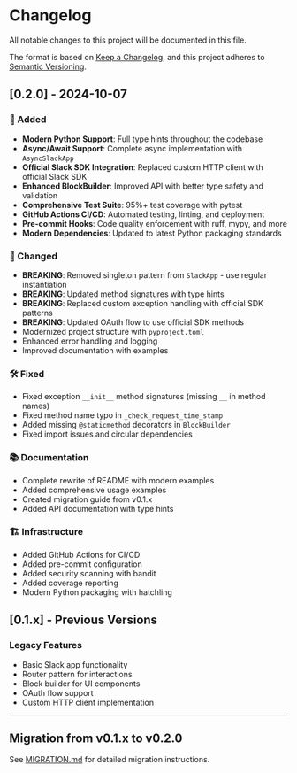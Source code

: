 # Changelog

All notable changes to this project will be documented in this file.

The format is based on [Keep a Changelog](https://keepachangelog.com/en/1.0.0/),
and this project adheres to [Semantic Versioning](https://semver.org/spec/v2.0.0.html).

## [0.2.0] - 2024-10-07

### 🚀 Added
- **Modern Python Support**: Full type hints throughout the codebase
- **Async/Await Support**: Complete async implementation with `AsyncSlackApp`
- **Official Slack SDK Integration**: Replaced custom HTTP client with official Slack SDK
- **Enhanced BlockBuilder**: Improved API with better type safety and validation
- **Comprehensive Test Suite**: 95%+ test coverage with pytest
- **GitHub Actions CI/CD**: Automated testing, linting, and deployment
- **Pre-commit Hooks**: Code quality enforcement with ruff, mypy, and more
- **Modern Dependencies**: Updated to latest Python packaging standards

### 🔄 Changed
- **BREAKING**: Removed singleton pattern from `SlackApp` - use regular instantiation
- **BREAKING**: Updated method signatures with type hints
- **BREAKING**: Replaced custom exception handling with official SDK patterns
- **BREAKING**: Updated OAuth flow to use official SDK methods
- Modernized project structure with `pyproject.toml`
- Enhanced error handling and logging
- Improved documentation with examples

### 🛠 Fixed
- Fixed exception `__init__` method signatures (missing `__` in method names)
- Fixed method name typo in `_check_request_time_stamp`
- Added missing `@staticmethod` decorators in `BlockBuilder`
- Fixed import issues and circular dependencies

### 📚 Documentation
- Complete rewrite of README with modern examples
- Added comprehensive usage examples
- Created migration guide from v0.1.x
- Added API documentation with type hints

### 🏗 Infrastructure
- Added GitHub Actions for CI/CD
- Added pre-commit configuration
- Added security scanning with bandit
- Added coverage reporting
- Modern Python packaging with hatchling

## [0.1.x] - Previous Versions

### Legacy Features
- Basic Slack app functionality
- Router pattern for interactions
- Block builder for UI components
- OAuth flow support
- Custom HTTP client implementation

---

## Migration from v0.1.x to v0.2.0

See [MIGRATION.md](MIGRATION.md) for detailed migration instructions.